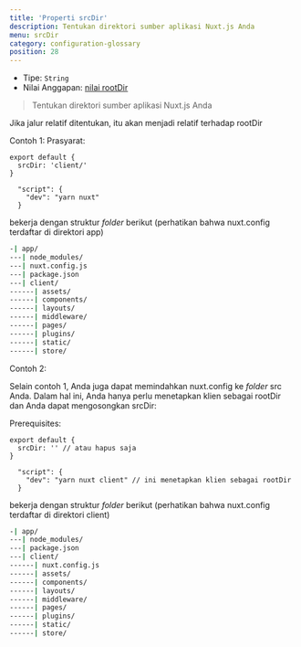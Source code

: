 ```yaml
---
title: 'Properti srcDir'
description: Tentukan direktori sumber aplikasi Nuxt.js Anda
menu: srcDir
category: configuration-glossary
position: 28
---
```


- Tipe: `String`
- Nilai Anggapan: [nilai rootDir](/guides/configuration-glossary/configuration-rootdir)

> Tentukan direktori sumber aplikasi Nuxt.js Anda

Jika jalur relatif ditentukan, itu akan menjadi relatif terhadap rootDir

Contoh 1: Prasyarat:

```js{}[nuxt.config.js]
export default {
  srcDir: 'client/'
}
```

```js{}[package.json]
  "script": {
    "dev": "yarn nuxt"
  }
```

bekerja dengan struktur _folder_ berikut (perhatikan bahwa nuxt.config terdaftar di direktori app)

```bash
-| app/
---| node_modules/
---| nuxt.config.js
---| package.json
---| client/
------| assets/
------| components/
------| layouts/
------| middleware/
------| pages/
------| plugins/
------| static/
------| store/
```

Contoh 2:

Selain contoh 1, Anda juga dapat memindahkan nuxt.config ke _folder_ src Anda. Dalam hal ini, Anda hanya perlu menetapkan klien sebagai rootDir dan Anda dapat mengosongkan srcDir:

Prerequisites:

```js{}[nuxt.config.js]
export default {
  srcDir: '' // atau hapus saja
}
```

```js{}[package.json]
  "script": {
    "dev": "yarn nuxt client" // ini menetapkan klien sebagai rootDir
  }
```

bekerja dengan struktur _folder_ berikut (perhatikan bahwa nuxt.config terdaftar di direktori client)

```bash
-| app/
---| node_modules/
---| package.json
---| client/
------| nuxt.config.js
------| assets/
------| components/
------| layouts/
------| middleware/
------| pages/
------| plugins/
------| static/
------| store/
```
